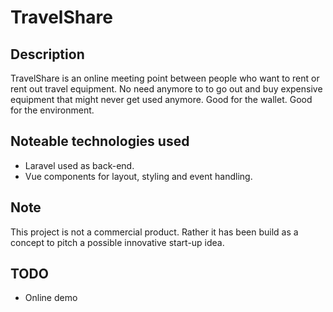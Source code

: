 # TravelShare

## Description
TravelShare is an online meeting point between people who want to rent or rent out travel equipment. No need anymore to to go out and buy expensive equipment that might never get used anymore. Good for the wallet. Good for the environment.

## Noteable technologies used
- Laravel used as back-end.
- Vue components for layout, styling and event handling.

## Note
This project is not a commercial product. Rather it has been build as a concept to pitch a possible innovative start-up idea.

## TODO
- Online demo
